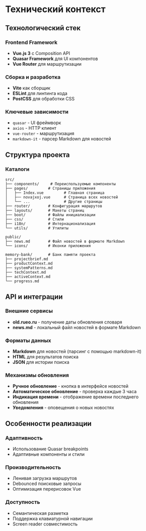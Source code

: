 # Технический контекст

## Технологический стек

### Frontend Framework
- **Vue.js 3** с Composition API
- **Quasar Framework** для UI компонентов
- **Vue Router** для маршрутизации

### Сборка и разработка
- **Vite** как сборщик
- **ESLint** для линтинга кода
- **PostCSS** для обработки CSS

### Ключевые зависимости
- `quasar` - UI фреймворк
- `axios` - HTTP клиент
- `vue-router` - маршрутизация
- `markdown-it` - парсер Markdown для новостей

## Структура проекта

### Каталоги
```
src/
├── components/     # Переиспользуемые компоненты
├── pages/         # Страницы приложения
│   ├── Index.vue         # Главная страница
│   ├── novajxoj.vue      # Страница всех новостей
│   └── ...               # Другие страницы
├── router/        # Конфигурация маршрутов
├── layouts/       # Макеты страниц
├── boot/          # Файлы инициализации
├── css/           # Стили
├── i18n/          # Интернационализация
└── utils/         # Утилиты

public/
├── news.md        # Файл новостей в формате Markdown
└── icons/         # Иконки приложения

memory-bank/       # Банк памяти проекта
├── projectbrief.md
├── productContext.md
├── systemPatterns.md
├── techContext.md
├── activeContext.md
└── progress.md
```

## API и интеграции

### Внешние сервисы
- **old.rueo.ru** - получение даты обновления словаря
- **news.md** - локальный файл новостей в формате Markdown

### Форматы данных
- **Markdown** для новостей (парсинг с помощью markdown-it)
- **HTML** для результатов поиска
- **JSON** для истории поиска

### Механизмы обновления
- **Ручное обновление** - кнопка в интерфейсе новостей
- **Автоматическое обновление** - проверка каждые 3 часа
- **Индикация времени** - отображение времени последнего обновления
- **Уведомления** - оповещения о новых новостях

## Особенности реализации

### Адаптивность
- Использование Quasar breakpoints
- Адаптивные компоненты и стили

### Производительность
- Ленивая загрузка маршрутов
- Debounced поисковые запросы
- Оптимизация перерисовок Vue

### Доступность
- Семантическая разметка
- Поддержка клавиатурной навигации
- Screen reader совместимость
